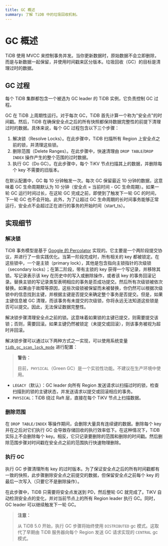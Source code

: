 ```yaml
---
title: GC 概述
summary: 了解 TiDB 中的垃圾回收机制。
---
```


# GC 概述

TiDB 使用 MVCC 来控制事务并发。当你更新数据时，原始数据不会立即删除，而是与新数据一起保留，并使用时间戳来区分版本。垃圾回收（GC）的目标是清理过时的数据。

## GC 过程

每个 TiDB 集群都包含一个被选为 GC leader 的 TiDB 实例，它负责控制 GC 过程。

GC 在 TiDB 上周期性运行。对于每次 GC，TiDB 首先计算一个称为"安全点"的时间戳。然后，TiDB 在确保安全点之后的所有快照都保持数据完整性的前提下清理过时的数据。具体来说，每个 GC 过程包含以下三个步骤：

1. 解决锁（Resolve Locks）。在此步骤中，TiDB 扫描所有 Region 上安全点之前的锁，并清理这些锁。
2. 删除范围（Delete Ranges）。在此步骤中，快速清理由 `DROP TABLE`/`DROP INDEX` 操作产生的整个范围的过时数据。
3. 执行 GC（Do GC）。在此步骤中，每个 TiKV 节点扫描其上的数据，并删除每个 key 不需要的旧版本。

在默认配置中，GC 每 10 分钟触发一次。每次 GC 保留最近 10 分钟的数据，这意味着 GC 生命周期默认为 10 分钟（安全点 = 当前时间 - GC 生命周期）。如果一轮 GC 运行时间过长，在这轮 GC 完成之前，即使到了触发下一轮 GC 的时间，下一轮 GC 也不会开始。此外，为了让超过 GC 生命周期的长时间事务能够正常运行，安全点不会超过正在进行的事务的开始时间（start_ts）。

## 实现细节

### 解决锁

TiDB 事务模型是基于 [Google 的 Percolator](https://ai.google/research/pubs/pub36726) 实现的。它主要是一个两阶段提交协议，并进行了一些实践优化。当第一阶段完成时，所有相关的 key 都被锁定。在这些锁中，一个是主锁（primary lock），其他是包含指向主锁指针的次级锁（secondary locks）；在第二阶段，带有主锁的 key 获得一个写记录，并移除其锁。写记录表示该 key 在历史中的写入或删除操作，或者该 key 的事务回滚记录。替换主锁的写记录类型表明相应的事务是否成功提交。然后所有次级锁被依次替换。如果由于故障等原因，这些次级锁被保留而未被替换，你仍然可以根据次级锁中的信息找到主键，并根据主键是否提交来确定整个事务是否提交。但是，如果主键信息被 GC 清理，而该事务有未提交的次级锁，你将永远无法知道这些锁是否可以提交。因此，无法保证数据完整性。

解决锁步骤清理安全点之前的锁。这意味着如果锁的主键已提交，则需要提交该锁；否则，需要回滚。如果主键仍然被锁定（未提交或回滚），则该事务被视为超时并回滚。

解决锁步骤可以通过以下两种方式之一实现，可以使用系统变量 [`tidb_gc_scan_lock_mode`](/system-variables.md#tidb_gc_scan_lock_mode-new-in-v50) 进行配置：

> **警告：**
>
> 目前，`PHYSICAL`（Green GC）是一个实验性功能。不建议在生产环境中使用。

- `LEGACY`（默认）：GC leader 向所有 Region 发送请求以扫描过时的锁，检查扫描到的锁的主键状态，并发送请求以提交或回滚相应的事务。
- `PHYSICAL`：TiDB 绕过 Raft 层，直接在每个 TiKV 节点上扫描数据。

### 删除范围

在 `DROP TABLE/INDEX` 等操作期间，会删除大量具有连续键的数据。删除每个 key 并在之后对它们执行 GC 会导致存储回收的执行效率低下。在这种情况下，TiDB 实际上不会删除每个 key。相反，它只记录要删除的范围和删除的时间戳。然后删除范围步骤对时间戳在安全点之前的范围执行快速物理删除。

### 执行 GC

执行 GC 步骤清理所有 key 的过时版本。为了保证安全点之后的所有时间戳都有一致的快照，此步骤删除安全点之前提交的数据，但保留安全点之前每个 key 的最后一次写入（只要它不是删除操作）。

在此步骤中，TiDB 只需要将安全点发送到 PD，然后整轮 GC 就完成了。TiKV 自动检测安全点的变化，并对当前节点上的所有 Region leader 执行 GC。同时，GC leader 可以继续触发下一轮 GC。

> **注意：**
>
> 从 TiDB 5.0 开始，执行 GC 步骤将始终使用 `DISTRIBUTED` gc 模式。这取代了早期由 TiDB 服务器向每个 Region 发送 GC 请求实现的 `CENTRAL` gc 模式。
